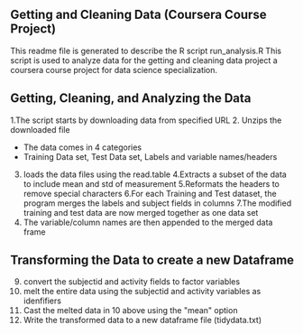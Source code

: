 
## Getting and Cleaning Data (Coursera Course Project)
This readme file is generated to describe the R script run_analysis.R
This script is used to analyze data for the getting and cleaning data project
a coursera course project for data science specialization.



## Getting, Cleaning, and Analyzing the Data
1.The script starts by downloading data from specified URL
2. Unzips the downloaded file
  * The data comes in 4 categories
  * Training Data set, Test Data set, Labels and variable names/headers
3. loads the data files using the read.table
4.Extracts a subset of the data to include mean and std of measurement
5.Reformats the headers to remove special characters
6.For each Training and Test dataset, the program merges the labels and subject fields in columns
7.The modified training and test data are now merged together as one data set
8. The variable/column names are then appended to the merged data frame


## Transforming the Data to create a new Dataframe
9. convert the subjectid and activity fields to factor variables
10. melt the entire data using the subjectid and activity variables as idenfifiers
11. Cast the melted data in 10 above using the "mean" option
12. Write the transformed data to a new dataframe file (tidydata.txt)






